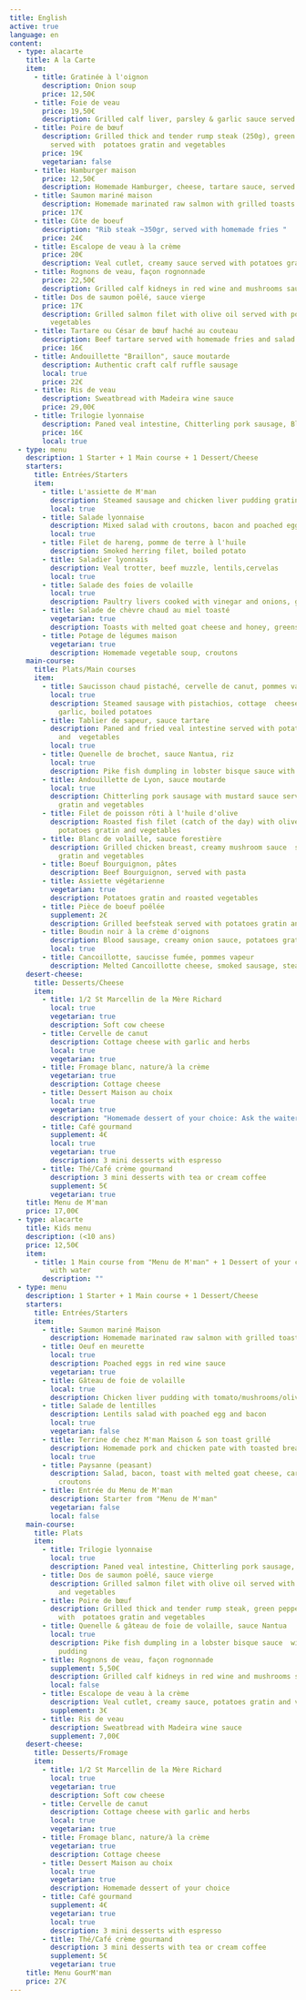 ```yaml
---
title: English
active: true
language: en
content:
  - type: alacarte
    title: A la Carte
    item:
      - title: Gratinée à l'oignon
        description: Onion soup
        price: 12,50€
      - title: Foie de veau
        price: 19,50€
        description: Grilled calf liver, parsley & garlic sauce served with mashed potatoes
      - title: Poire de bœuf
        description: Grilled thick and tender rump steak (250g), green pepper sauce
          served with  potatoes gratin and vegetables
        price: 19€
        vegetarian: false
      - title: Hamburger maison
        price: 12,50€
        description: Homemade Hamburger, cheese, tartare sauce, served with homemade fries
      - title: Saumon mariné maison
        description: Homemade marinated raw salmon with grilled toasts
        price: 17€
      - title: Côte de boeuf
        description: "Rib steak ~350gr, served with homemade fries "
        price: 24€
      - title: Escalope de veau à la crème
        price: 20€
        description: Veal cutlet, creamy sauce served with potatoes gratin and vegetables
      - title: Rognons de veau, façon rognonnade
        price: 22,50€
        description: Grilled calf kidneys in red wine and mushrooms sauce
      - title: Dos de saumon poêlé, sauce vierge
        price: 17€
        description: Grilled salmon filet with olive oil served with potatoes gratin and
          vegetables
      - title: Tartare ou César de bœuf haché au couteau
        description: Beef tartare served with homemade fries and salad
        price: 16€
      - title: Andouillette "Braillon", sauce moutarde
        description: Authentic craft calf ruffle sausage
        local: true
        price: 22€
      - title: Ris de veau
        description: Sweatbread with Madeira wine sauce
        price: 29,00€
      - title: Trilogie lyonnaise
        description: Paned veal intestine, Chitterling pork sausage, Blood sausage
        price: 16€
        local: true
  - type: menu
    description: 1 Starter + 1 Main course + 1 Dessert/Cheese
    starters:
      title: Entrées/Starters
      item:
        - title: L'assiette de M'man
          description: Steamed sausage and chicken liver pudding gratinated
          local: true
        - title: Salade lyonnaise
          description: Mixed salad with croutons, bacon and poached egg
          local: true
        - title: Filet de hareng, pomme de terre à l'huile
          description: Smoked herring filet, boiled potato
        - title: Saladier lyonnais
          description: Veal trotter, beef muzzle, lentils,cervelas
          local: true
        - title: Salade des foies de volaille
          local: true
          description: Paultry livers cooked with vinegar and onions, greens
        - title: Salade de chèvre chaud au miel toasté
          vegetarian: true
          description: Toasts with melted goat cheese and honey, greens
        - title: Potage de légumes maison
          vegetarian: true
          description: Homemade vegetable soup, croutons
    main-course:
      title: Plats/Main courses
      item:
        - title: Saucisson chaud pistaché, cervelle de canut, pommes vapeurs
          local: true
          description: Steamed sausage with pistachios, cottage  cheese with herbs and
            garlic, boiled potatoes
        - title: Tablier de sapeur, sauce tartare
          description: Paned and fried veal intestine served with potatoes gratin
            and  vegetables
          local: true
        - title: Quenelle de brochet, sauce Nantua, riz
          local: true
          description: Pike fish dumpling in lobster bisque sauce with white rice
        - title: Andouillette de Lyon, sauce moutarde
          local: true
          description: Chitterling pork sausage with mustard sauce served  with potatoes
            gratin and vegetables
        - title: Filet de poisson rôti à l'huile d'olive
          description: Roasted fish filet (catch of the day) with olive oil served with
            potatoes gratin and vegetables
        - title: Blanc de volaille, sauce forestière
          description: Grilled chicken breast, creamy mushroom sauce  served with potatoes
            gratin and vegetables
        - title: Boeuf Bourguignon, pâtes
          description: Beef Bourguignon, served with pasta
        - title: Assiette végétarienne
          vegetarian: true
          description: Potatoes gratin and roasted vegetables
        - title: Pièce de boeuf poêlée
          supplement: 2€
          description: Grilled beefsteak served with potatoes gratin and vegetables
        - title: Boudin noir à la crème d'oignons
          description: Blood sausage, creamy onion sauce, potatoes gratin and vegetables
          local: true
        - title: Cancoillotte, saucisse fumée, pommes vapeur
          description: Melted Cancoillotte cheese, smoked sausage, steamed potatoes
    desert-cheese:
      title: Desserts/Cheese
      item:
        - title: 1/2 St Marcellin de la Mère Richard
          local: true
          vegetarian: true
          description: Soft cow cheese
        - title: Cervelle de canut
          description: Cottage cheese with garlic and herbs
          local: true
          vegetarian: true
        - title: Fromage blanc, nature/à la crème
          vegetarian: true
          description: Cottage cheese
        - title: Dessert Maison au choix
          local: true
          vegetarian: true
          description: "Homemade dessert of your choice: Ask the waiter/waitress"
        - title: Café gourmand
          supplement: 4€
          local: true
          vegetarian: true
          description: 3 mini desserts with espresso
        - title: Thé/Café crème gourmand
          description: 3 mini desserts with tea or cream coffee
          supplement: 5€
          vegetarian: true
    title: Menu de M'man
    price: 17,00€
  - type: alacarte
    title: Kids menu
    description: (<10 ans)
    price: 12,50€
    item:
      - title: 1 Main course from "Menu de M'man" + 1 Dessert of your choice + 1 Sirop
          with water
        description: ""
  - type: menu
    description: 1 Starter + 1 Main course + 1 Dessert/Cheese
    starters:
      title: Entrées/Starters
      item:
        - title: Saumon mariné Maison
          description: Homemade marinated raw salmon with grilled toasts
        - title: Oeuf en meurette
          local: true
          description: Poached eggs in red wine sauce
          vegetarian: true
        - title: Gâteau de foie de volaille
          local: true
          description: Chicken liver pudding with tomato/mushrooms/olives sauce
        - title: Salade de lentilles
          description: Lentils salad with poached egg and bacon
          local: true
          vegetarian: false
        - title: Terrine de chez M'man Maison & son toast grillé
          description: Homemade pork and chicken pate with toasted bread
          local: true
        - title: Paysanne (peasant)
          description: Salad, bacon, toast with melted goat cheese, caramelized apples,
            croutons
        - title: Entrée du Menu de M'man
          description: Starter from "Menu de M'man"
          vegetarian: false
          local: false
    main-course:
      title: Plats
      item:
        - title: Trilogie lyonnaise
          local: true
          description: Paned veal intestine, Chitterling pork sausage, Blood sausage
        - title: Dos de saumon poêlé, sauce vierge
          description: Grilled salmon filet with olive oil served with  potatoes gratin
            and vegetables
        - title: Poire de bœuf
          description: Grilled thick and tender rump steak, green pepper sauce served
            with  potatoes gratin and vegetables
        - title: Quenelle & gâteau de foie de volaille, sauce Nantua
          local: true
          description: Pike fish dumpling in a lobster bisque sauce  with chicken liver
            pudding
        - title: Rognons de veau, façon rognonnade
          supplement: 5,50€
          description: Grilled calf kidneys in red wine and mushrooms sauce
          local: false
        - title: Escalope de veau à la crème
          description: Veal cutlet, creamy sauce, potatoes gratin and vegetables
          supplement: 3€
        - title: Ris de veau
          description: Sweatbread with Madeira wine sauce
          supplement: 7,00€
    desert-cheese:
      title: Desserts/Fromage
      item:
        - title: 1/2 St Marcellin de la Mère Richard
          local: true
          vegetarian: true
          description: Soft cow cheese
        - title: Cervelle de canut
          description: Cottage cheese with garlic and herbs
          local: true
          vegetarian: true
        - title: Fromage blanc, nature/à la crème
          vegetarian: true
          description: Cottage cheese
        - title: Dessert Maison au choix
          local: true
          vegetarian: true
          description: Homemade dessert of your choice
        - title: Café gourmand
          supplement: 4€
          vegetarian: true
          local: true
          description: 3 mini desserts with espresso
        - title: Thé/Café crème gourmand
          description: 3 mini desserts with tea or cream coffee
          supplement: 5€
          vegetarian: true
    title: Menu GourM'man
    price: 27€
---
```

